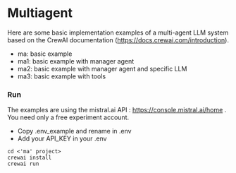 # Multiagent 

Here are some basic implementation examples of a multi-agent LLM system based on the CrewAI documentation (https://docs.crewai.com/introduction).

- ma: basic example
- ma1: basic example with manager agent
- ma2: basic example with manager agent and specific LLM
- ma3: basic example with tools

### Run

The examples are using the mistral.ai API : https://console.mistral.ai/home . You need only a free experiment account.

- Copy .env_example and rename in .env 
- Add your API_KEY in your .env

```
cd <'ma' project>
crewai install
crewai run
```